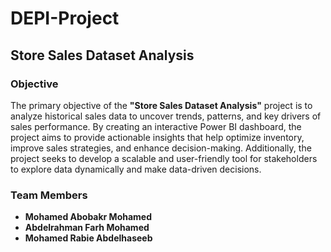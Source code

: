 # DEPI-Project
## Store Sales Dataset Analysis

### Objective
The primary objective of the **"Store Sales Dataset Analysis"** project is to analyze historical sales data to uncover trends, patterns, and key drivers of sales performance. By creating an interactive Power BI dashboard, the project aims to provide actionable insights that help optimize inventory, improve sales strategies, and enhance decision-making. Additionally, the project seeks to develop a scalable and user-friendly tool for stakeholders to explore data dynamically and make data-driven decisions.

### Team Members
- **Mohamed Abobakr Mohamed**
- **Abdelrahman Farh Mohamed**
- **Mohamed Rabie Abdelhaseeb**
